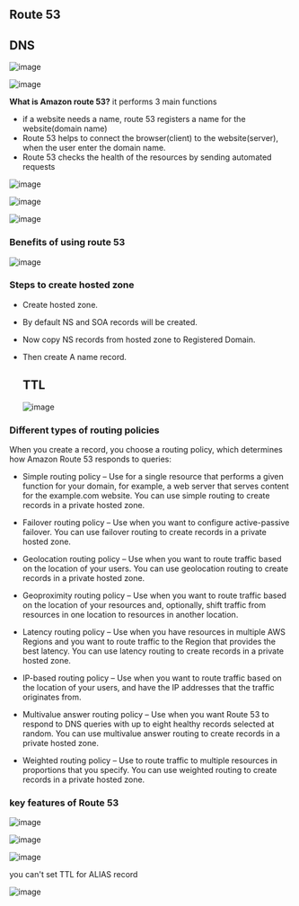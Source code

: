 ## Route 53

## DNS

![image](https://github.com/muppin/mastering-DevOps/assets/56094875/cbab1cca-7c15-4cce-80a2-482d3dac0c7d)

![image](https://github.com/muppin/mastering-DevOps/assets/56094875/b81b79b0-3c18-4480-aea0-e7da63c25823)


**What is Amazon route 53?**
it performs 3 main functions
- if a website needs a name, route 53 registers a name for the website(domain name)
- Route 53 helps to connect the browser(client) to the website(server), when the user enter the domain name.
- Route 53 checks the health of the resources by sending automated requests

 ![image](https://github.com/muppin/mastering-DevOps/assets/56094875/f4e88654-0374-4347-86c7-3959d046fc63)

 ![image](https://github.com/muppin/mastering-DevOps/assets/56094875/621e4634-05ad-4fdb-bd64-50927527c5e5)

 ![image](https://github.com/muppin/mastering-DevOps/assets/56094875/7c514000-2c2d-41b5-a87a-d4933423713a)

### Benefits of using route 53

![image](https://github.com/muppin/mastering-DevOps/assets/121821200/68055e8f-78bb-4067-9211-3e74d1ad9d0d)



### Steps to create hosted zone
- Create hosted zone.
- By default NS and SOA records will be created.
- Now copy NS records from hosted zone to Registered Domain.
- Then create A name record.

  ## TTL

  ![image](https://github.com/muppin/mastering-DevOps/assets/56094875/4d7664f2-6e02-490a-9aaa-eff5f7442b13)


### Different types of routing policies
When you create a record, you choose a routing policy, which determines how Amazon Route 53 responds to queries:

- Simple routing policy – Use for a single resource that performs a given function for your domain, for example, a web server that serves content for the example.com website. You can use simple routing to create records in a private hosted zone.

- Failover routing policy – Use when you want to configure active-passive failover. You can use failover routing to create records in a private hosted zone.

- Geolocation routing policy – Use when you want to route traffic based on the location of your users. You can use geolocation routing to create records in a private hosted zone.

- Geoproximity routing policy – Use when you want to route traffic based on the location of your resources and, optionally, shift traffic from resources in one location to resources in another location.

- Latency routing policy – Use when you have resources in multiple AWS Regions and you want to route traffic to the Region that provides the best latency. You can use latency routing to create records in a private hosted zone.

- IP-based routing policy – Use when you want to route traffic based on the location of your users, and have the IP addresses that the traffic originates from.

- Multivalue answer routing policy – Use when you want Route 53 to respond to DNS queries with up to eight healthy records selected at random. You can use multivalue answer routing to create records in a private hosted zone.

- Weighted routing policy – Use to route traffic to multiple resources in proportions that you specify. You can use weighted routing to create records in a private hosted zone.

### key features of Route 53

![image](https://github.com/muppin/mastering-DevOps/assets/121821200/a8a3122f-7ad9-42e9-8b3e-cdff09fc2cc9)


![image](https://github.com/muppin/mastering-DevOps/assets/56094875/f72e3a81-1fa1-4b8a-9809-a07b1f1ca93e)

![image](https://github.com/muppin/mastering-DevOps/assets/56094875/03a8b610-f77c-4d44-9b0e-e0afe86dd04b)

you can't set TTL for ALIAS record

![image](https://github.com/muppin/mastering-DevOps/assets/56094875/003036b3-fa1b-45c2-a4ef-8a1c6ade98a0)




